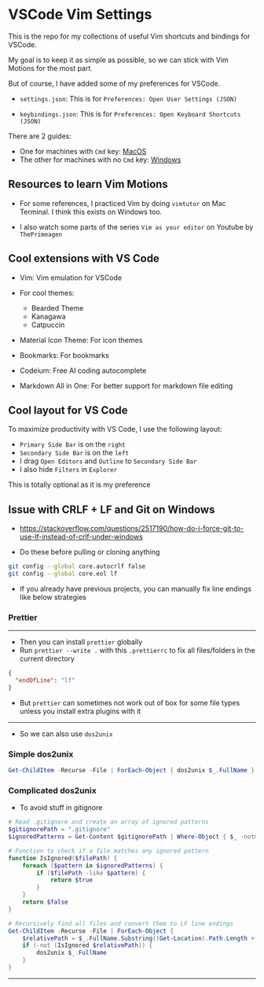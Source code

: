 # VSCode Vim Settings

This is the repo for my collections of useful Vim shortcuts and bindings for VSCode.

My goal is to keep it as simple as possible, so we can stick with Vim Motions for the most part.

But of course, I have added some of my preferences for VSCode.

- `settings.json`: This is for `Preferences: Open User Settings (JSON)`

- `keybindings.json`: This is for `Preferences: Open Keyboard Shortcuts (JSON)`

There are 2 guides:

- One for machines with `Cmd` key: [MacOS](./docs/macos-keyboard.md)
- The other for machines with no `Cmd` key: [Windows](./docs/windows-keyboard.md)

## Resources to learn Vim Motions

- For some references, I practiced Vim by doing `vimtutor` on Mac Terminal. I think this exists on Windows too.

- I also watch some parts of the series `Vim as your editor` on Youtube by `ThePrimeagen`

## Cool extensions with VS Code

- Vim: Vim emulation for VSCode

- For cool themes:

  - Bearded Theme
  - Kanagawa
  - Catpuccin

- Material Icon Theme: For icon themes

- Bookmarks: For bookmarks

- Codeium: Free AI coding autocomplete

- Markdown All in One: For better support for markdown file editing

## Cool layout for VS Code

To maximize productivity with VS Code, I use the following layout:

- `Primary Side Bar` is on the `right`
- `Secondary Side Bar` is on the `left`
- I drag `Open Editors` and `Outline` to `Secondary Side Bar`
- I also hide `Filters` in `Explorer`

This is totally optional as it is my preference

## Issue with CRLF + LF and Git on Windows

- https://stackoverflow.com/questions/2517190/how-do-i-force-git-to-use-lf-instead-of-crlf-under-windows

- Do these before pulling or cloning anything

```bash
git config --global core.autocrlf false
git config --global core.eol lf
```

- If you already have previous projects, you can manually fix line endings like below strategies

### Prettier

---

- Then you can install `prettier` globally
- Run `prettier --write .` with this `.prettierrc` to fix all files/folders in the current directory

```json
{
  "endOfLine": "lf"
}
```

- But `prettier` can sometimes not work out of box for some file types unless you install extra plugins with it

---

- So we can also use `dos2unix`

### Simple dos2unix

```powershell
Get-ChildItem -Recurse -File | ForEach-Object { dos2unix $_.FullName }
```

### Complicated dos2unix

- To avoid stuff in gitignore

```powershell
# Read .gitignore and create an array of ignored patterns
$gitignorePath = ".gitignore"
$ignoredPatterns = Get-Content $gitignorePath | Where-Object { $_ -notmatch "^#|^$" }

# Function to check if a file matches any ignored pattern
function IsIgnored($filePath) {
    foreach ($pattern in $ignoredPatterns) {
        if ($filePath -like $pattern) {
            return $true
        }
    }
    return $false
}

# Recursively find all files and convert them to LF line endings
Get-ChildItem -Recurse -File | ForEach-Object {
    $relativePath = $_.FullName.Substring((Get-Location).Path.Length + 1)
    if (-not (IsIgnored $relativePath)) {
        dos2unix $_.FullName
    }
}
```

---
